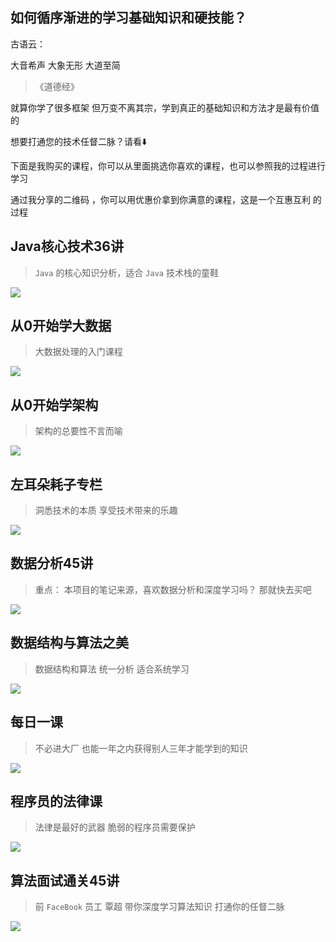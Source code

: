 ## 如何循序渐进的学习基础知识和硬技能？

古语云： 

 大音希声 大象无形 大道至简 
 
 > 《道德经》
 
 
就算你学了很多框架 但万变不离其宗，学到真正的基础知识和方法才是最有价值的

想要打通您的技术任督二脉？请看⬇️

下面是我购买的课程，你可以从里面挑选你喜欢的课程，也可以参照我的过程进行学习

通过我分享的二维码 ，你可以用优惠价拿到你满意的课程，这是一个互惠互利 的过程


## Java核心技术36讲

> `Java` 的核心知识分析，适合 `Java` 技术栈的童鞋

![](Java核心技术36讲.jpeg)


## 从0开始学大数据

> 大数据处理的入门课程

![](从0开始学大数据.jpeg)

## 从0开始学架构

> 架构的总要性不言而喻

![](从0开始学架构.jpeg)

## 左耳朵耗子专栏

> 洞悉技术的本质 享受技术带来的乐趣

![](左耳朵耗子专栏.jpeg)

## 数据分析45讲

> 重点： 本项目的笔记来源，喜欢数据分析和深度学习吗？ 那就快去买吧

![](数据分析45讲.jpeg)


## 数据结构与算法之美

> 数据结构和算法 统一分析 适合系统学习

![](数据结构与算法之美.jpeg)


## 每日一课

> 不必进大厂 也能一年之内获得别人三年才能学到的知识

![](每日一课.jpeg)

## 程序员的法律课

> 法律是最好的武器 脆弱的程序员需要保护

![](程序员的法律课.jpeg)

## 算法面试通关45讲

> 前 `FaceBook` 员工 覃超 带你深度学习算法知识 打通你的任督二脉

![](算法面试通关45讲.jpeg)
